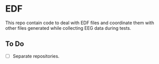 EDF
===

This repo contain code to deal with EDF files and coordinate them with other files generated while collecting EEG data during tests.

To Do
-----

- [ ] Separate repositories.
